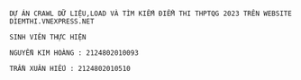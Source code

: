                                                                                             DỰ ÁN CRAWL DỮ LIỆU,LOAD VÀ TÌM KIẾM ĐIỂM THI THPTQG 2023 TRÊN WEBSITE DIEMTHI.VNEXPRESS.NET
                                                                                                                    SINH VIÊN THỰC HIỆN
                                                                                                              NGUYỄN KIM HOÀNG : 2124802010093
                                                                                                              TRẦN XUÂN HIẾU : 2124802010510
